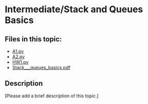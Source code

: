 # Intermediate/Stack and Queues Basics

## Files in this topic:

- [A1.py](A1.py)
- [A2.py](A2.py)
- [HW1.py](HW1.py)
- [Stack___queues_basics.pdf](Stack___queues_basics.pdf)

## Description

[Please add a brief description of this topic.]
